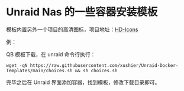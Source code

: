 # Unraid Nas 的一些容器安装模板

模板内置另外一个项目的高清图标，项目地址：[HD-Icons](https://github.com/xushier/HD-Icons)

例：

QB 模板下载，在 unraid 命令行执行：
```
wget -qN https://raw.githubusercontent.com/xushier/Unraid-Docker-Templates/main/choices.sh && sh choices.sh
```

完毕之后在 Unraid 界面添加容器，找到模板，修改下载目录即可。
